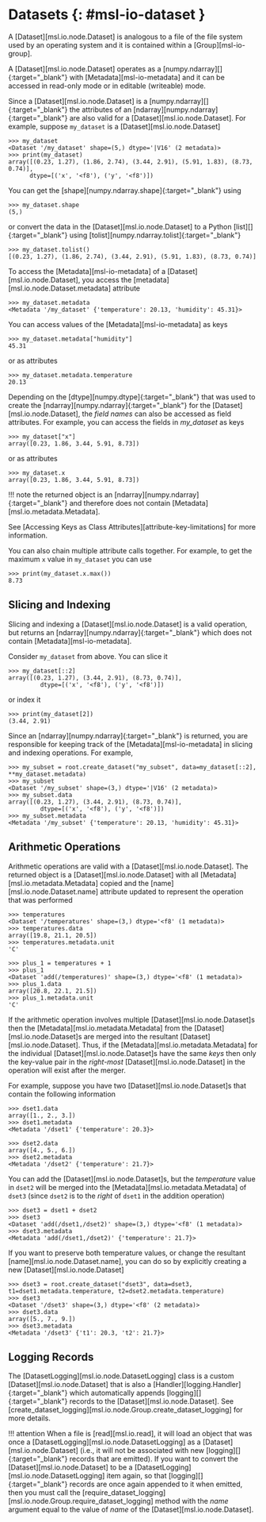 # Datasets {: #msl-io-dataset }

A [Dataset][msl.io.node.Dataset] is analogous to a file of the file system used by an operating system and it is contained within a [Group][msl-io-group].

A [Dataset][msl.io.node.Dataset] operates as a [numpy.ndarray][]{:target="_blank"} with [Metadata][msl-io-metadata] and it can be accessed in read-only mode or in editable (writeable) mode.

Since a [Dataset][msl.io.node.Dataset] is a [numpy.ndarray][]{:target="_blank"} the attributes of an [ndarray][numpy.ndarray]{:target="_blank"} are also valid for a [Dataset][msl.io.node.Dataset]. For example, suppose
`my_dataset` is a [Dataset][msl.io.node.Dataset]

<!-- invisible-code-block: pycon
>>> from msl.io import JSONWriter
>>> root = JSONWriter()
>>> data = [(0.23, 1.27), (1.86, 2.74), (3.44, 2.91), (5.91, 1.83), (8.73, 0.74)]
>>> my_dataset = root.create_dataset('my_dataset', data=data, dtype=[('x', '<f8'), ('y', '<f8')])
>>> my_dataset.add_metadata(temperature=20.13, humidity=45.31)
>>> dset1 = root.create_dataset('dset1', data=[1, 2, 3], temperature=20.3)
>>> dset2 = root.create_dataset('dset2', data=[4, 5, 6], temperature=21.7)
>>> temperatures = root.create_dataset('temperatures', data=[19.8, 21.1, 20.5], unit="C")

-->

```pycon
>>> my_dataset
<Dataset '/my_dataset' shape=(5,) dtype='|V16' (2 metadata)>
>>> print(my_dataset)
array([(0.23, 1.27), (1.86, 2.74), (3.44, 2.91), (5.91, 1.83), (8.73, 0.74)],
      dtype=[('x', '<f8'), ('y', '<f8')])

```

You can get the [shape][numpy.ndarray.shape]{:target="_blank"} using

```pycon
>>> my_dataset.shape
(5,)

```

or convert the data in the [Dataset][msl.io.node.Dataset] to a Python [list][]{:target="_blank"} using [tolist][numpy.ndarray.tolist]{:target="_blank"}

```pycon
>>> my_dataset.tolist()
[(0.23, 1.27), (1.86, 2.74), (3.44, 2.91), (5.91, 1.83), (8.73, 0.74)]

```

To access the [Metadata][msl-io-metadata] of a [Dataset][msl.io.node.Dataset], you access the [metadata][msl.io.node.Dataset.metadata] attribute

```pycon
>>> my_dataset.metadata
<Metadata '/my_dataset' {'temperature': 20.13, 'humidity': 45.31}>

```

You can access values of the [Metadata][msl-io-metadata] as keys

```pycon
>>> my_dataset.metadata["humidity"]
45.31

```

or as attributes

```pycon
>>> my_dataset.metadata.temperature
20.13

```

Depending on the [dtype][numpy.dtype]{:target="_blank"} that was used to create the [ndarray][numpy.ndarray]{:target="_blank"} for the [Dataset][msl.io.node.Dataset], the *field names* can also be accessed as field attributes. For example, you can access the fields in *my_dataset* as keys

```pycon
>>> my_dataset["x"]
array([0.23, 1.86, 3.44, 5.91, 8.73])

```

or as attributes

```pycon
>>> my_dataset.x
array([0.23, 1.86, 3.44, 5.91, 8.73])

```

!!! note
    the returned object is an [ndarray][numpy.ndarray]{:target="_blank"} and therefore does not contain [Metadata][msl.io.metadata.Metadata].

See [Accessing Keys as Class Attributes][attribute-key-limitations] for more information.

You can also chain multiple attribute calls together. For example, to get the maximum `x` value in `my_dataset` you can use

```pycon
>>> print(my_dataset.x.max())
8.73

```

## Slicing and Indexing

Slicing and indexing a [Dataset][msl.io.node.Dataset] is a valid operation, but returns an [ndarray][numpy.ndarray]{:target="_blank"} which does not contain [Metadata][msl-io-metadata].

Consider `my_dataset` from above. You can slice it

```pycon
>>> my_dataset[::2]
array([(0.23, 1.27), (3.44, 2.91), (8.73, 0.74)],
         dtype=[('x', '<f8'), ('y', '<f8')])

```

or index it

```pycon
>>> print(my_dataset[2])
(3.44, 2.91)

```

Since an [ndarray][numpy.ndarray]{:target="_blank"} is returned, you are responsible for keeping track of the [Metadata][msl-io-metadata] in slicing and indexing operations. For example,

```pycon
>>> my_subset = root.create_dataset("my_subset", data=my_dataset[::2], **my_dataset.metadata)
>>> my_subset
<Dataset '/my_subset' shape=(3,) dtype='|V16' (2 metadata)>
>>> my_subset.data
array([(0.23, 1.27), (3.44, 2.91), (8.73, 0.74)],
         dtype=[('x', '<f8'), ('y', '<f8')])
>>> my_subset.metadata
<Metadata '/my_subset' {'temperature': 20.13, 'humidity': 45.31}>

```

## Arithmetic Operations

Arithmetic operations are valid with a [Dataset][msl.io.node.Dataset]. The returned object is a [Dataset][msl.io.node.Dataset] with all [Metadata][msl.io.metadata.Metadata] copied and the [name][msl.io.node.Dataset.name] attribute updated to represent the operation that was performed

```pycon
>>> temperatures
<Dataset '/temperatures' shape=(3,) dtype='<f8' (1 metadata)>
>>> temperatures.data
array([19.8, 21.1, 20.5])
>>> temperatures.metadata.unit
'C'

```

```pycon
>>> plus_1 = temperatures + 1
>>> plus_1
<Dataset 'add(/temperatures)' shape=(3,) dtype='<f8' (1 metadata)>
>>> plus_1.data
array([20.8, 22.1, 21.5])
>>> plus_1.metadata.unit
'C'

```

If the arithmetic operation involves multiple [Dataset][msl.io.node.Dataset]s then the [Metadata][msl.io.metadata.Metadata] from the [Dataset][msl.io.node.Dataset]s are merged into the resultant [Dataset][msl.io.node.Dataset]. Thus, if the [Metadata][msl.io.metadata.Metadata] for the individual [Dataset][msl.io.node.Dataset]s have the same *keys* then only the key-value pair in the *right-most* [Dataset][msl.io.node.Dataset] in the operation will exist after the merger.

For example, suppose you have two [Dataset][msl.io.node.Dataset]s that contain the following information

```pycon
>>> dset1.data
array([1., 2., 3.])
>>> dset1.metadata
<Metadata '/dset1' {'temperature': 20.3}>

```

```pycon
>>> dset2.data
array([4., 5., 6.])
>>> dset2.metadata
<Metadata '/dset2' {'temperature': 21.7}>

```

You can add the [Dataset][msl.io.node.Dataset]s, but the *temperature* value in `dset2` will be merged into the [Metadata][msl.io.metadata.Metadata] of `dset3` (since `dset2` is to the *right* of `dset1` in the addition operation)

```pycon
>>> dset3 = dset1 + dset2
>>> dset3
<Dataset 'add(/dset1,/dset2)' shape=(3,) dtype='<f8' (1 metadata)>
>>> dset3.metadata
<Metadata 'add(/dset1,/dset2)' {'temperature': 21.7}>

```

If you want to preserve both temperature values, or change the resultant [name][msl.io.node.Dataset.name], you can do so by explicitly creating a new [Dataset][msl.io.node.Dataset]

```pycon
>>> dset3 = root.create_dataset("dset3", data=dset3, t1=dset1.metadata.temperature, t2=dset2.metadata.temperature)
>>> dset3
<Dataset '/dset3' shape=(3,) dtype='<f8' (2 metadata)>
>>> dset3.data
array([5., 7., 9.])
>>> dset3.metadata
<Metadata '/dset3' {'t1': 20.3, 't2': 21.7}>

```

## Logging Records

The [DatasetLogging][msl.io.node.DatasetLogging] class is a custom [Dataset][msl.io.node.Dataset] that is also a [Handler][logging.Handler]{:target="_blank"} which automatically appends [logging][]{:target="_blank"} records to the [Dataset][msl.io.node.Dataset]. See [create_dataset_logging][msl.io.node.Group.create_dataset_logging] for more details.

!!! attention
    When a file is [read][msl.io.read], it will load an object that was once a [DatasetLogging][msl.io.node.DatasetLogging] as a [Dataset][msl.io.node.Dataset] (i.e., it will not be associated with new [logging][]{:target="_blank"} records that are emitted). If you want to convert the [Dataset][msl.io.node.Dataset] to be a [DatasetLogging][msl.io.node.DatasetLogging] item again, so that [logging][]{:target="_blank"} records are once again appended to it when emitted, then you must call the [require_dataset_logging][msl.io.node.Group.require_dataset_logging] method with the *name* argument equal to the value of *name* of the [Dataset][msl.io.node.Dataset].
